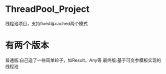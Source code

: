# ThreadPool_Project
线程池项目，支持fixed与cached两个模式

# 有两个版本
普通版:自己造了一些简单轮子，如Result，Any等
最终版:基于可变参模板实现的线程池
